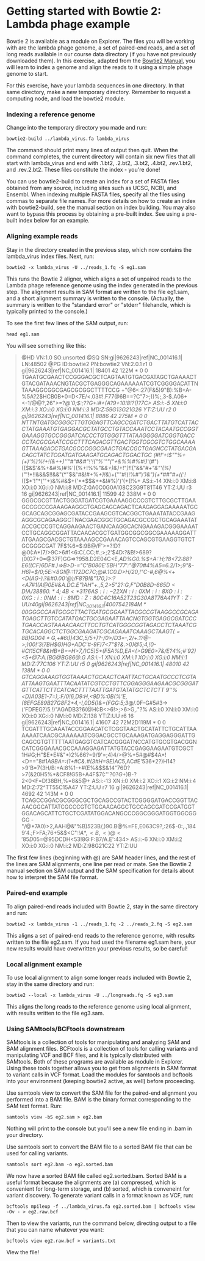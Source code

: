 # Getting started with Bowtie 2: Lambda phage example
Bowtie 2 is available as a module on Explorer. The files you will be working with are the lambda phage genome, a set of paired-end reads, and a set of long reads available in our course data directory (if you have not previously downloaded them). In this exercise, adapted from the [Bowtie2 Manual](https://bowtie-bio.sourceforge.net/bowtie2/manual.shtml), you will learn to index a genome and align the reads to it using a simple phage genome to start.

For this exercise, have your lambda sequences in one directory. In that same directory, make a new temporary directory. Remember to request a computing node, and load the bowtie2 module.

### Indexing a reference genome
Change into the temporary directory you made and run:

`bowtie2-build ../lambda_virus.fa lambda_virus`

The command should print many lines of output then quit. When the command completes, the current directory will contain six new files that all start with lambda_virus and end with .1.bt2, .2.bt2, .3.bt2, .4.bt2, .rev.1.bt2, and .rev.2.bt2. These files constitute the index - you're done!

You can use bowtie2-build to create an index for a set of FASTA files obtained from any source, including sites such as UCSC, NCBI, and Ensembl. When indexing multiple FASTA files, specify all the files using commas to separate file names. For more details on how to create an index with bowtie2-build, see the manual section on index building. You may also want to bypass this process by obtaining a pre-built index. See using a pre-built index below for an example.

### Aligning example reads
Stay in the directory created in the previous step, which now contains the lambda_virus index files. Next, run:

`bowtie2 -x lambda_virus -U ../reads_1.fq -S eg1.sam`

This runs the Bowtie 2 aligner, which aligns a set of unpaired reads to the Lambda phage reference genome using the index generated in the previous step. The alignment results in SAM format are written to the file eg1.sam, and a short alignment summary is written to the console. (Actually, the summary is written to the "standard error" or "stderr" filehandle, which is typically printed to the console.)

To see the first few lines of the SAM output, run:

`head eg1.sam`

You will see something like this:

> @HD VN:1.0  SO:unsorted
@SQ SN:gi|9626243|ref|NC_001416.1|  LN:48502
@PG ID:bowtie2  PN:bowtie2  VN:2.0.1
r1  0   gi|9626243|ref|NC_001416.1| 18401   42  122M    *   0   0   TGAATGCGAACTCCGGGACGCTCAGTAATGTGACGATAGCTGAAAACTGTACGATAAACNGTACGCTGAGGGCAGAAAAAATCGTCGGGGACATTNTAAAGGCGGCGAGCGCGGCTTTTCCG  +"@6<:27(F&5)9"B):%B+A-%5A?2$HCB0B+0=D<7E/<.03#!.F77@6B==?C"7>;))%;,3-$.A06+<-1/@@?,26">=?*@'0;$:;??G+:#+(A?9+10!8!?()?7C>  AS:i:-5 XN:i:0  XM:i:3  XO:i:0  XG:i:0  NM:i:3  MD:Z:59G13G21G26    YT:Z:UU
r2  0   gi|9626243|ref|NC_001416.1| 8886    42  275M    *   0   0   NTTNTGATGCGGGCTTGTGGAGTTCAGCCGATCTGACTTATGTCATTACCTATGAAATGTGAGGACGCTATGCCTGTACCAAATCCTACAATGCCGGTGAAAGGTGCCGGGATCACCCTGTGGGTTTATAAGGGGATCGGTGACCCCTACGCGAATCCGCTTTCAGACGTTGACTGGTCGCGTCTGGCAAAAGTTAAAGACCTGACGCCCGGCGAACTGACCGCTGAGNCCTATGACGACAGCTATCTCGATGATGAAGATGCAGACTGGACTGC (#!!'+!$""%+(+)'%)%!+!(&++)''"#"#&#"!'!("%'""("+&%$%*%%#$%#%#!)*'(#")(($&$'&%+&#%*)*#*%*')(%+!%%*"$%"#+)$&&+)&)*+!"*)!*!("&&"*#+"&"'(%)*("'!$*!!%$&&&$!!&&"(*"$&"#&!$%'%"#)$#+%*+)!&*)+(""#!)!%*#"*)*')&")($+*%%)!*)!('(%""+%"$##"#+(('!*(($*'!"*('"+)&%#&$+('**$$&+*&!#%)')'(+(!%+ AS:i:-14    XN:i:0  XM:i:8  XO:i:0  XG:i:0  NM:i:8  MD:Z:0A0C0G0A108C23G9T81T46 YT:Z:UU
r3  16  gi|9626243|ref|NC_001416.1| 11599   42  338M    *   0   0   GGGCGCGTTACTGGGATGATCGTGAAAAGGCCCGTCTTGCGCTTGAAGCCGCCCGAAAGAAGGCTGAGCAGCAGACTCAAGAGGAGAAAAATGCGCAGCAGCGGAGCGATACCGAAGCGTCACGGCTGAAATATACCGAAGAGGCGCAGAAGGCTNACGAACGGCTGCAGACGCCGCTGCAGAAATATACCGCCCGTCAGGAAGAACTGANCAAGGCACNGAAAGACGGGAAAATCCTGCAGGCGGATTACAACACGCTGATGGCGGCGGCGAAAAAGGATTATGAAGCGACGCTGTAAAAGCCGAAACAGTCCAGCGTGAAGGTGTCTGCGGGCGAT  7F$%6=$:9B@/F'>=?!D?@0(:A*)7/>9C>6#1<6:C(.CC;#.;>;2'$4D:?&B!>689?(0(G7+0=@37F)GG=>?958.D2E04C<E,*AD%G0.%$+A:'H;?8<72:88?E6((CF)6DF#.)=>B>D-="C'B080E'5BH"77':"@70#4%A5=6.2/1>;9"&-H6)=$/0;5E:<8G!@::1?2DC7C*;@*#.1C0.D>H/20,!"C-#,6@%<+<D(AG-).?&#0.00'@)/F8?B!&"170,)>:?<A7#1(A@0E#&A.*DC.E")AH"+.,5,2>5"2?:G,F"D0B8D-6$65D<D!A/38860.*4;4B<*31?6  AS:i:-22    XN:i:0  XM:i:8  XO:i:0  XG:i:0  NM:i:8  MD:Z:80C4C16A52T23G30A8T76A41   YT:Z:UU
r4  0   gi|9626243|ref|NC_001416.1| 40075   42  184M    *   0   0   GGGCCAATGCGCTTACTGATGCGGAATTACGCCGTAAGGCCGCAGATGAGCTTGTCCATATGACTGCGAGAATTAACNGTGGTGAGGCGATCCCTGAACCAGTAAAACAACTTCCTGTCATGGGCGGTAGACCTCTAAATCGTGCACAGGCTCTGGCGAAGATCGCAGAAATCAAAGCTAAGT(=8B)GD04*G%&4F,1'A>.C&7=F$,+#6!))43C,5/5+)?-/0>/D3=-,2/+.1?@->;)00!'3!7BH$G)HG+ADC'#-9F)7<7"$?&.>0)@5;4,!0-#C!15CF8&HB+B==H>7,/)C5)5*+(F5A%D,EA<(>G9E0>7&/E?4%;#'92)<5+@7:A.(BG@BG86@.G AS:i:-1 XN:i:0  XM:i:1  XO:i:0  XG:i:0  NM:i:1  MD:Z:77C106 YT:Z:UU
r5  0   gi|9626243|ref|NC_001416.1| 48010   42  138M    *   0   0   GTCAGGAAAGTGGTAAAACTGCAACTCAATTACTGCAATGCCCTCGTAATTAAGTGAATTTACAATATCGTCCTGTTCGGAGGGAAGAACGCGGGATGTTCATTCTTCATCACTTTTAATTGATGTATATGCTCTCTT  9''%<D)A03E1-*7=),:F/0!6,D9:H,<9D%:0B(%'E,(8EFG$E89B$27G8F*2+4,-!,0D5()&=(FGG:5;3*@/.0F-G#5#3->('FDFEG?)5.!)"AGADB3?6(@H(:B<>6!>;>6>G,."?%  AS:i:0  XN:i:0  XM:i:0  XO:i:0  XG:i:0  NM:i:0  MD:Z:138    YT:Z:UU
r6  16  gi|9626243|ref|NC_001416.1| 41607   42  72M2D119M   *   0   0   TCGATTTGCAAATACCGGAACATCTCGGTAACTGCATATTCTGCATTAAAAAATCAACGCAAAAAATCGGACGCCTGCAAAGATGAGGAGGGATTGCAGCGTGTTTTTAATGAGGTCATCACGGGATNCCATGTGCGTGACGGNCATCGGGAAACGCCAAAGGAGATTATGTACCGAGGAAGAATGTCGCT 1H#G;H"$E*E#&"*)2%66?=9/9'=;4)4/>@%+5#@#$4A*!<D=="8#1*A9BA=:(1+#C&.#(3#H=9E)AC*5,AC#E'536*2?)H14?>9'B=7(3H/B:+A:8%1-+#(E%&$$&14"76D?>7(&20H5%*&CF8!G5B+A4F$7(:"'?0$?G+$)B-?2<0<F=D!38BH,%=8&5@+ AS:i:-13    XN:i:0  XM:i:2  XO:i:1  XG:i:2  NM:i:4  MD:Z:72^TT55C15A47  YT:Z:UU
r7  16  gi|9626243|ref|NC_001416.1| 4692    42  143M    *   0   0   TCAGCCGGACGCGGGCGCTGCAGCCGTACTCGGGGATGACCGGTTACAACGGCATTATCGCCCGTCTGCAACAGGCTGCCAGCGATCCGATGGTGGACAGCATTCTGCTCGATATGGACANGCCCGGCGGGATGGTGGCGGGG -"/@*7A0)>2,AAH@&"%B)*5*23B/,)90.B@%=FE,E063C9?,:26$-0:,.,1849'4.;F>FA;76+5&$<C":$!A*,<B,<)@<'85D%C*:)30@85;?.B$05=@95DCDH<53!8G:F:B7/A.E':434> AS:i:-6 XN:i:0  XM:i:2  XO:i:0  XG:i:0  NM:i:2  MD:Z:98G21C22   YT:Z:UU

The first few lines (beginning with @) are SAM header lines, and the rest of the lines are SAM alignments, one line per read or mate. See the Bowtie 2 manual section on SAM output and the SAM specification for details about how to interpret the SAM file format.

### Paired-end example
To align paired-end reads included with Bowtie 2, stay in the same directory and run:

`bowtie2 -x lambda_virus -1 ../reads_1.fq -2 ../reads_2.fq -S eg2.sam`

This aligns a set of paired-end reads to the reference genome, with results written to the file eg2.sam. If you had used the filename eg1.sam here, your new results would have overwritten your previous results, so be careful!

### Local alignment example
To use local alignment to align some longer reads included with Bowtie 2, stay in the same directory and run:

`bowtie2 --local -x lambda_virus -U ../longreads.fq -S eg3.sam`

This aligns the long reads to the reference genome using local alignment, with results written to the file eg3.sam.

### Using SAMtools/BCFtools downstream
SAMtools is a collection of tools for manipulating and analyzing SAM and BAM alignment files. BCFtools is a collection of tools for calling variants and manipulating VCF and BCF files, and it is typically distributed with SAMtools. Both of these programs are available as module in Explorer. Using these tools together allows you to get from alignments in SAM format to variant calls in VCF format. Load the modules for samtools and bcftools into your environment (keeping bowtie2 active, as well) before proceeding.

Use samtools view to convert the SAM file for the paired-end alignment you performed into a BAM file. BAM is the binary format corresponding to the SAM text format. Run:

`samtools view -bS eg2.sam > eg2.bam`

Nothing will print to the console but you'll see a new file ending in .bam in your directory.

Use samtools sort to convert the BAM file to a sorted BAM file that can be used for calling variants.

`samtools sort eg2.bam -o eg2.sorted.bam`

We now have a sorted BAM file called eg2.sorted.bam. Sorted BAM is a useful format because the alignments are (a) compressed, which is convenient for long-term storage, and (b) sorted, which is conveneint for variant discovery. To generate variant calls in a format known as VCF, run:

`bcftools mpileup -f ../lambda_virus.fa eg2.sorted.bam | bcftools view -Ov - > eg2.raw.bcf`

Then to view the variants, run the command below, directing output to a file that you can name whatever you want:

`bcftools view eg2.raw.bcf > variants.txt`

View the file!
